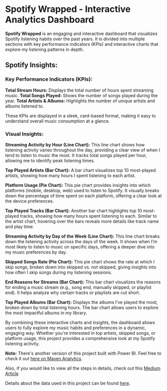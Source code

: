 # Spotify Wrapped - Interactive Analytics Dashboard
**Spotify Wrapped** is an engaging and interactive dashboard that visualizes Spotify listening habits over the past years.  It is divided into multiple sections with key performance indicators (KPIs) and interactive charts that explore my listening patterns in depth.
## Spotify Insights:

### Key Performance Indicators (KPIs):
**Total Stream Hours:** Displays the total number of hours spent streaming music.
**Total Songs Played:** Shows the number of songs played during the year.
**Total Artists & Albums:** Highlights the number of unique artists and albums listened to.

These KPIs are displayed in a sleek, card-based format, making it easy to understand overall music consumption at a glance.

### Visual Insights:

**Streaming Activity by Hour (Line Chart):** This line chart shows how listening activity varies throughout the day, providing a clear view of when I tend to listen to music the most. It tracks total songs played per hour, allowing me to identify peak listening times.

**Top Played Artists (Bar Chart):** A bar chart visualizes top 10 most-played artists, showing how many hours I spent listening to each artist.

**Platform Usage (Pie Chart):** This pie chart provides insights into which platforms (mobile, desktop, web) used to listen to Spotify. It visually breaks down the percentage of time spent on each platform, offering a clear look at the device preferences.

**Top Played Tracks (Bar Chart):** Another bar chart highlights top 10 most-played tracks, showing how many hours spent listening to each. Similar to the artist chart, hovering over the bars reveals more details like track name and play time.

**Streaming Activity by Day of the Week (Line Chart):** This line chart breaks down the listening activity across the days of the week. It shows when I’m most likely to listen to music on specific days, offering a deeper dive into my music preferences by day.

**Skipped Songs Rate (Pie Chart):** This pie chart shows the rate at which I skip songs, broken down into skipped vs. not skipped, giving insights into how often I skip songs during my listening sessions.

**End Reasons for Streams (Bar Chart):** This bar chart visualizes the reasons for ending a music stream (e.g., song end, manually skipped, or playlist end). It helps analyze why certain tracks or playlists are cut short.

**Top Played Albums (Bar Chart):** Displays the albums I’ve played the most, broken down by total listening hours. The bar chart allows users to explore the most impactful albums in my library.

By combining these interactive charts and insights, the dashboard allows users to fully explore my music habits and preferences in a dynamic, engaging way. Whether you're interested in top artists, skipped songs, or platform usage, this project provides a comprehensive look at my Spotify listening activity.

**Note:** There's another version of this project built with Power BI. Feel free to check it out [here on Maven Analytics](https://app.mavenanalytics.io/portfolio/26043).

Also, if you would like to view all the steps in details, check out this [Medium Article](https://medium.com/@msk-shirina)

Details about the data used in this project can be found [here](https://mavenanalytics.io/challenges/maven-music-challenge/e161353d-9967-4297-869c-505de168e610).
